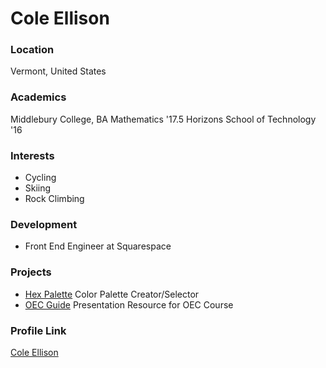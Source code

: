 # Cole Ellison

### Location

Vermont, United States

### Academics

Middlebury College, BA Mathematics '17.5
Horizons School of Technology '16

### Interests

- Cycling
- Skiing
- Rock Climbing

### Development

- Front End Engineer at Squarespace

### Projects

- [Hex Palette](https://github.com/crellison/hexpalette) Color Palette Creator/Selector
- [OEC Guide](https://github.com/crellison/oec) Presentation Resource for OEC Course

### Profile Link

[Cole Ellison](https://github.com/crellison)
